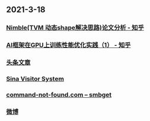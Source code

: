 
## 2021-3-18

### [Nimble(TVM 动态shape解决思路)论文分析 - 知乎](https://zhuanlan.zhihu.com/p/354995641)

### [AI框架在GPU上训练性能优化实践（1） - 知乎](https://zhuanlan.zhihu.com/p/356995654)

### [头条文章](https://weibo.com/ttarticle/x/m/show/id/2309404616012082315457?_wb_client_=1)

### [Sina Visitor System](https://passport.weibo.com/visitor/visitor?_rand=1616044525.5001&a=enter&domain=.weibo.com&entry=miniblog&ua=php-sso_sdk_client-0.6.36&url=https%3A%2F%2Fweibo.com%2F1715118170%2FK6Fju11dm)

### [command-not-found.com – smbget](https://command-not-found.com/smbget)

### [微博](https://m.weibo.cn/status/4615876865950134)